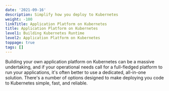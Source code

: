 ```yaml
---
date: '2021-09-16'
description: Simplify how you deploy to Kubernetes
weight: -100
linkTitle: Application Platform on Kubernetes
title: Application Platform on Kubernetes
level1: Building Kubernetes Runtime
level2: Application Platform on Kubernetes
toppage: true
tags: []
---
```


Building your own application platform on Kubernetes can be a massive undertaking, and if your operational needs call for a full-fledged platform to run your applications, it's often better to use a dedicated, all-in-one solution. There's a number of options designed to make deploying you code to Kubernetes simple, fast, and reliable. 